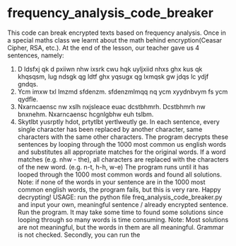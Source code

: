 # frequency_analysis_code_breaker
This code can break encrypted texts based on frequency analysis.
Once in a special maths class we learnt about the math behind encryption(Ceasar Cipher, RSA, etc.). At the end of the lesson, our teacher gave us 4 sentences, namely:
1. D ldsfxj qk d pxiiwn nhw ixsrk cwu hqk uyljxiid nhxs ghx kus qk khqsqsm, lug ndsgk qg ldtf ghx yqsugx qg lxmqsk gw jdqs lc ydjf gndqs.
2. Ycm imxw txl lmzmd sfdenzm. sfdenzmlmqq nq ycm xyydnbvym fs ycm qydfle.
3. Nxarncaensc nw xslh nxjsleace euac dcstbhmrh. Dcstbhmrh nw bnxnehm. Nxarncaensc hcgnlgbhw euh tslbm.
4. Skytlbt yusrptly hdot, prtytlbt yertlweutly ge.
In each sentence, every single character has been replaced by another character, same characters with the same other characters. The program decrypts these sentences by looping through the 1000 most common us english words and substitutes all appropriate matches for the original words. If a word matches (e.g. nhw - the), all characters are replaced with the characters of the new word. (e.g. n-t, h-h, w-e) The program runs until it has looped through the 1000 most common words and found all solutions. Note: if none of the words in your sentence are in the 1000 most common english words, the program fails, but this is very rare. Happy decrypting!
USAGE: run the python file freq_analysis_code_breaker.py and input your own, meaningful sentence / already encrypted sentence. Run the program. It may take some time to found some solutions since looping through so many words is time consuming. Note: Most solutions are not meaningful, but the words in them are all meaningful. Grammar is not checked. Secondly, you can run the 
